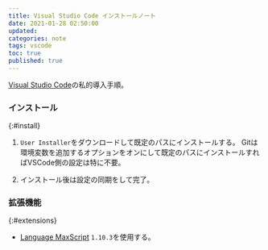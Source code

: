 ```yaml
---
title: Visual Studio Code インストールノート
date: 2021-01-28 02:50:00
updated:
categories: note
tags: vscode
toc: true
published: true
---
```

[Visual Studio Code](https://azure.microsoft.com/ja-jp/products/visual-studio-code/)の私的導入手順。

### インストール
{:#install}

01. `User Installer`をダウンロードして既定のパスにインストールする。
    Gitは環境変数を追加するオプションをオンにして既定のパスにインストールすればVSCode側の設定は特に不要。

02. インストール後は設定の同期をして完了。

### 拡張機能
{:#extensions}

* [Language MaxScript](https://marketplace.visualstudio.com/items?itemName=atelierbump.language-maxscript)
  `1.10.3`を使用する。
